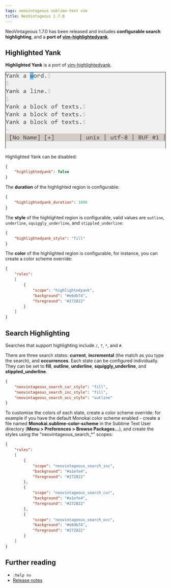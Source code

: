 ```yaml
---
tags: neovintageous sublime-text vim
title: NeoVintageous 1.7.0
---
```


NeoVintageous 1.7.0 has been released and includes **configurable search highlighting**, and a **port of [vim-highlightedyank](https://github.com/machakann/vim-highlightedyank)**.

## Highlighted Yank

**Highlighted Yank** is a port of [vim-highlightedyank](https://github.com/machakann/vim-highlightedyank).

![Highlightedyank demo](/assets/2018-09-02-highlightedyank.gif)

Highlighted Yank can be disabled:

```json
{
    "highlightedyank": false
}
```


The **duration** of the highlighted region is configurable:

```json
{
    "highlightedyank_duration": 1000
}
```

The **style** of the highlighted region is configurable, valid values are `outline`, `underline`, `squiggly_underline`, and `stippled_underline`:

```json
{
    "highlightedyank_style": "fill"
}
```

The **color** of the highlighted region is configurable, for instance, you can create a color scheme override:

```json
{
    "rules":
    [
        {
            "scope": "highlightedyank",
            "background": "#e6db74",
            "foreground": "#272822"
        }
    ]
}
```

## Search Highlighting

Searches that support highlighting include `/`, `?`, `*`, and `#`.

There are three search states: **current**, **incremental** (the match as you type the search), and **occurrences**. Each state can be configured individually. They can be set to **fill**, **outline**, **underline**, **squiggly_underline**, and **stippled_underline**.

```json
{
    "neovintageous_search_cur_style": "fill",
    "neovintageous_search_inc_style": "fill",
    "neovintageous_search_occ_style": "outline"
}

```

To customise the colors of each state, create a color scheme override: for example if you have the default Monokai color scheme enabled - create a file named **Monokai.sublime-color-scheme** in the Sublime Text User directory (**Menu > Preferences > Browse Packages...**), and create the styles using the "neovintageous_search_*" scopes:

```json
{
    "rules":
    [
        {
            "scope": "neovintageous_search_inc",
            "background": "#a1efe4",
            "foreground": "#272822"
        },
        {
            "scope": "neovintageous_search_cur",
            "background": "#a1efe4",
            "foreground": "#272822"
        },
        {
            "scope": "neovintageous_search_occ",
            "background": "#e6db74",
            "foreground": "#272822"
        }
    ]
}
```

## Further reading

* `:help nv`
* [Release notes](https://github.com/NeoVintageous/NeoVintageous/releases/tag/1.7.0)
